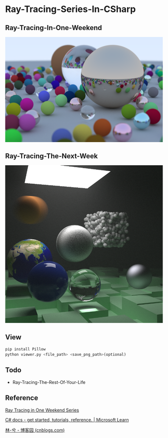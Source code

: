 # Ray-Tracing-Series-In-CSharp

## Ray-Tracing-In-One-Weekend

![result1](./Assets/in-one-weekend/result1.png)

## Ray-Tracing-The-Next-Week

![final_scene](./Assets/the-next-week/final_scene.png)

## View

```python
pip install Pillow
python viewer.py <file_path> <save_png_path>(optional)
```

## Todo

- Ray-Tracing-The-Rest-Of-Your-Life

## Reference

[Ray Tracing in One Weekend Series](https://raytracing.github.io/)

[C# docs - get started, tutorials, reference. | Microsoft Learn](https://learn.microsoft.com/en-US/dotnet/csharp/)

[林-兮 - 博客园 (cnblogs.com)](https://www.cnblogs.com/lv-anchoret)